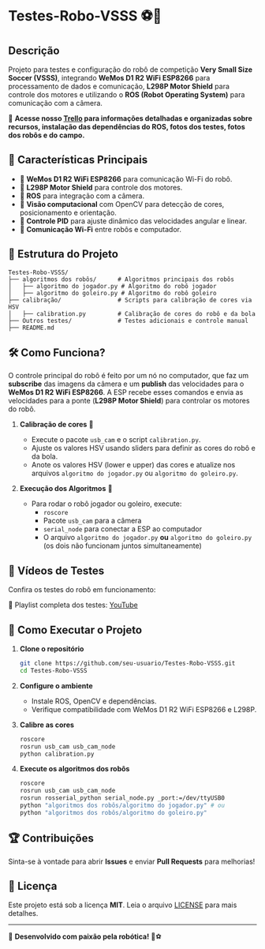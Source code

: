 # Testes-Robo-VSSS ⚽🤖

## Descrição

Projeto para testes e configuração do robô de competição **Very Small Size Soccer (VSSS)**, integrando **WeMos D1 R2 WiFi ESP8266** para processamento de dados e comunicação, **L298P Motor Shield** para controle dos motores e utilizando o **ROS (Robot Operating System)** para comunicação com a câmera.

📌 **Acesse nosso ****[Trello](https://trello.com/invite/b/QqVcYJjL/ATTI950a8fb48b9b4b5b42c92ab7aaf6e06dF6B7B3DC/categoria-very-small-sizer-soccer-ifce-sobral)**** para informações detalhadas e organizadas sobre recursos, instalação das dependências do ROS, fotos dos testes, fotos dos robôs e do campo.**

## 📌 Características Principais

- 🔹 **WeMos D1 R2 WiFi ESP8266** para comunicação Wi-Fi do robô.
- 🔹 **L298P Motor Shield** para controle dos motores.
- 🔹 **ROS** para integração com a câmera.
- 🔹 **Visão computacional** com OpenCV para detecção de cores, posicionamento e orientação.
- 🔹 **Controle PID** para ajuste dinâmico das velocidades angular e linear.
- 🔹 **Comunicação Wi-Fi** entre robôs e computador.

## 📂 Estrutura do Projeto

```
Testes-Robo-VSSS/
├── algoritmos dos robôs/      # Algoritmos principais dos robôs
│   ├── algoritmo do jogador.py # Algoritmo do robô jogador
│   ├── algoritmo do goleiro.py # Algoritmo do robô goleiro
├── calibração/                # Scripts para calibração de cores via HSV
│   ├── calibration.py         # Calibração de cores do robô e da bola
├── Outros testes/             # Testes adicionais e controle manual
├── README.md
```

## 🛠 Como Funciona?

O controle principal do robô é feito por um nó no computador, que faz um **subscribe** das imagens da câmera e um **publish** das velocidades para o **WeMos D1 R2 WiFi ESP8266**. A ESP recebe esses comandos e envia as velocidades para a ponte (**L298P Motor Shield**) para controlar os motores do robô.

1. **Calibração de cores** 🎨

   - Execute o pacote `usb_cam` e o script `calibration.py`.
   - Ajuste os valores HSV usando sliders para definir as cores do robô e da bola.
   - Anote os valores HSV (lower e upper) das cores e atualize nos arquivos `algoritmo do jogador.py` ou `algoritmo do goleiro.py`.

2. **Execução dos Algoritmos** 🎯

   - Para rodar o robô jogador ou goleiro, execute:
     - `roscore`
     - Pacote `usb_cam` para a câmera
     - `serial_node` para conectar a ESP ao computador
     - O arquivo `algoritmo do jogador.py` **ou** `algoritmo do goleiro.py` (os dois não funcionam juntos simultaneamente)

## 🎥 Vídeos de Testes

Confira os testes do robô em funcionamento:


🔗 Playlist completa dos testes: [YouTube](https://www.youtube.com/watch?v=eGvhpNceoEk\&list=PLrcudhIfihuCvisP4GRgBESSTaiVgz14I\&index=1)

## 🚀 Como Executar o Projeto

1. **Clone o repositório**

   ```bash
   git clone https://github.com/seu-usuario/Testes-Robo-VSSS.git
   cd Testes-Robo-VSSS
   ```

2. **Configure o ambiente**

   - Instale ROS, OpenCV e dependências.
   - Verifique compatibilidade com WeMos D1 R2 WiFi ESP8266 e L298P.

3. **Calibre as cores**

   ```bash
   roscore
   rosrun usb_cam usb_cam_node
   python calibration.py
   ```

4. **Execute os algoritmos dos robôs**

   ```bash
   roscore
   rosrun usb_cam usb_cam_node
   rosrun rosserial_python serial_node.py _port:=/dev/ttyUSB0
   python "algoritmos dos robôs/algoritmo do jogador.py" # ou
   python "algoritmos dos robôs/algoritmo do goleiro.py"
   ```

## 🏆 Contribuições

Sinta-se à vontade para abrir **Issues** e enviar **Pull Requests** para melhorias!

## 📜 Licença

Este projeto está sob a licença **MIT**. Leia o arquivo [LICENSE](LICENSE) para mais detalhes.

---

🚀 **Desenvolvido com paixão pela robótica!** 🤖⚽

